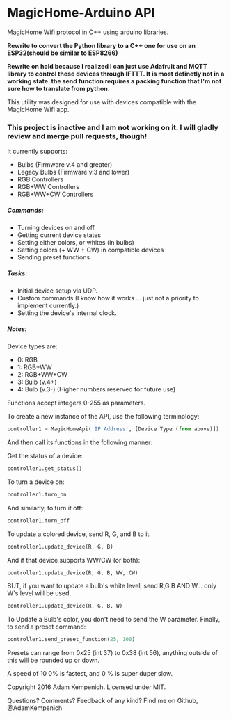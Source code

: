 # MagicHome-Arduino API
MagicHome Wifi protocol in C++ using arduino libraries.

<b>Rewrite to convert the Python library to a C++ one for use on an ESP32(should be similar to ESP8266)</b>

<b>Rewrite on hold because I realized I can just use Adafruit and MQTT library to control these devices through IFTTT. It is most definetly not in a working state.
the send function requires a packing function that I'm not sure how to translate from python.</b>

This utility was designed for use with devices compatible with the MagicHome Wifi app.



### This project is inactive and I am not working on it. I will gladly review and merge pull requests, though!

It currently supports:
* Bulbs (Firmware v.4 and greater)
* Legacy Bulbs (Firmware v.3 and lower)
* RGB Controllers
* RGB+WW Controllers
* RGB+WW+CW Controllers

##### Commands:
* Turning devices on and off
* Getting current device states
* Setting either colors, or whites (in bulbs)
* Setting colors (+ WW + CW) in compatible devices
* Sending preset functions

##### Tasks:
* Initial device setup via UDP.
* Custom commands (I know how it works ... just not a priority to implement currently.)
* Setting the device's internal clock.

##### Notes:
Device types are:
* 0: RGB
* 1: RGB+WW
* 2: RGB+WW+CW
* 3: Bulb (v.4+)
* 4: Bulb (v.3-)
  (Higher numbers reserved for future use)

Functions accept integers 0-255 as parameters.

To create a new instance of the API, use the following terminology:

```python
controller1 = MagicHomeApi('IP Address', [Device Type (from above)])
```

And then call its functions in the following manner:

Get the status of a device:

```python
controller1.get_status()
```

To turn a device on:

```python
controller1.turn_on
```

And similarly, to turn it off:

```python
controller1.turn_off
```

To update a colored device, send R, G, and B to it.

```python
controller1.update_device(R, G, B)
```

And if that device supports WW/CW (or both):

```python
controller1.update_device(R, G, B, WW, CW)
```

BUT, if you want to update a bulb's white level, send R,G,B AND W... only W's level will be used.

```python
controller1.update_device(R, G, B, W)
```

To Update a Bulb's color, you don't need to send the W parameter.
Finally, to send a preset command:

```python
controller1.send_preset_function(25, 100)
```

Presets can range from 0x25 (int 37) to 0x38 (int 56), anything outside of this will be rounded up or down.

A speed of 10 0% is fastest, and 0 % is super duper slow.

Copyright 2016 Adam Kempenich. Licensed under MIT.

Questions? Comments? Feedback of any kind? Find me on Github, @AdamKempenich
